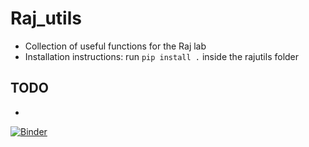 # Raj_utils
- Collection of useful functions for the Raj lab
- Installation instructions: run `pip install .` inside the rajutils folder

## TODO
  -

[![Binder](https://mybinder.org/badge_logo.svg)](https://mybinder.org/v2/gh/pfdamasceno/rajutils/master?urlpath=https%3A%2F%2Fgithub.com%2Fpfdamasceno%2Frajutils%2Fblob%2Fmaster%2Frajutils%2Fnotebooks%2FDK%2520connectome%2520ordering.ipynb)

